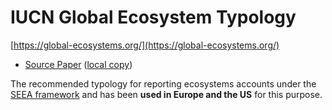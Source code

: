 # IUCN Global Ecosystem Typology

[https://global-ecosystems.org/](https://global-ecosystems.org/)
- [Source Paper](https://www.nature.com/articles/s41586-022-05318-4) ([local copy](https://github.com/CSIRO-enviro-informatics/ecosystem-typology/files/13454894/s41586-022-05318-4.pdf))

The recommended typology for reporting ecosystems accounts under the [SEEA framework](https://seea.un.org/ecosystem-accounting/) and has been **used in Europe and the US** for this purpose.
